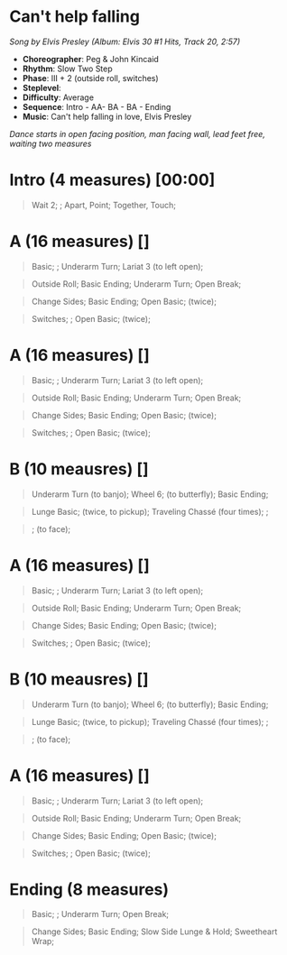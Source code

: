 # Can't help falling
*Song by Elvis Presley (Album: Elvis 30 #1 Hits, Track 20, 2:57)*
 
* **Choreographer**: Peg & John Kincaid
* **Rhythm**: Slow Two Step
* **Phase**: III + 2 (outside roll, switches)
* **Steplevel**: 
* **Difficulty**: Average
* **Sequence**: Intro - AA- BA - BA - Ending
* **Music**: Can't help falling in love, Elvis Presley
 
*Dance starts in open facing position, man facing wall, lead feet free, waiting two measures*
 
# Intro (4 measures) [00:00]

> Wait 2; ; Apart, Point; Together, Touch;

# A (16 measures) []

> Basic; ; Underarm Turn; Lariat 3 (to left open);

> Outside Roll; Basic Ending; Underarm Turn; Open Break;

> Change Sides; Basic Ending; Open Basic; (twice);

> Switches; ; Open Basic; (twice);

# A (16 measures) []

> Basic; ; Underarm Turn; Lariat 3 (to left open);

> Outside Roll; Basic Ending; Underarm Turn; Open Break;

> Change Sides; Basic Ending; Open Basic; (twice);

> Switches; ; Open Basic; (twice);

# B (10 meausres) []

> Underarm Turn (to banjo); Wheel 6; (to butterfly); Basic Ending;

> Lunge Basic; (twice, to pickup); Traveling Chassé (four times); ; 

> ; (to face);

# A (16 measures) []

> Basic; ; Underarm Turn; Lariat 3 (to left open);

> Outside Roll; Basic Ending; Underarm Turn; Open Break;

> Change Sides; Basic Ending; Open Basic; (twice);

> Switches; ; Open Basic; (twice);

# B (10 meausres) []

> Underarm Turn (to banjo); Wheel 6; (to butterfly); Basic Ending;

> Lunge Basic; (twice, to pickup); Traveling Chassé (four times); ; 

> ; (to face);

# A (16 measures) []

> Basic; ; Underarm Turn; Lariat 3 (to left open);

> Outside Roll; Basic Ending; Underarm Turn; Open Break;

> Change Sides; Basic Ending; Open Basic; (twice);

> Switches; ; Open Basic; (twice);

# Ending (8 measures)

> Basic; ; Underarm Turn; Open Break;

> Change Sides; Basic Ending; Slow Side Lunge & Hold; Sweetheart Wrap;

